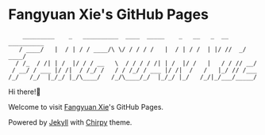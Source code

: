 # Fangyuan Xie's GitHub Pages

```text
    _________    _   __________  ____  _____    _   __   _  __ __________
   / ____/   |  / | / / ____/\ \/ / / / /   |  / | / /  | |/ //  _/ ____/
  / /_  / /| | /  |/ / / __   \  / / / / /| | /  |/ /   |   / / // __/
 / __/ / ___ |/ /|  / /_/ /   / / /_/ / ___ |/ /|  /   /   |_/ // /___
/_/   /_/  |_/_/ |_/\____/   /_/\____/_/  |_/_/ |_/   /_/|_/___/_____/
```

Hi there!👋

Welcome to visit [Fangyuan Xie](https://xie-fangyuan.github.io)'s GitHub Pages.

Powered by [Jekyll](https://jekyllrb.com/) with [Chirpy](https://github.com/cotes2020/jekyll-theme-chirpy) theme.
